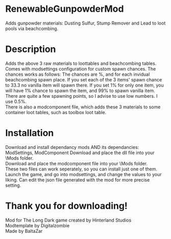 # RenewableGunpowderMod
Adds gunpowder materials: Dusting Sulfur, Stump Remover and Lead to loot pools via beachcombing.  
# Description
Adds the above 3 raw materials to loottables and beachcombing tables.  
Comes with modsettings configuration for custom spawn chances.
The chances works as follows: The chances are %, and for each invidual beachcombing spawn place. If you set each of the 3 items' spawn chance to 33.3 no vanilla item will spawn there. If you set 1% for only one item, you will have 1% chance to spawn the item, and 99% to spawn vanilla item. There are quite a few spawning points, so I advise to use low numbers. I use 0.5%.  
There is also a modcomponent file, which adds these 3 materials to some container loot tables, such as toolbox loot table.
# Installation
Download and install dependancy mods AND its dependancies: ModSettings, ModComponent
Download and place the dll file into your \Mods folder.  
Download and place the modcomponent file into your \Mods folder.  
These two files can work seperately, so you can install just one of them.  
Launch the game, and go into modsettings, and change the values to your liking. Can edit the json file generated with the mod for more precise setting.  
# Thank you for downloading!
Mod for The Long Dark game created by Hinterland Studios  
Modtemplate by Digitalzombie  
Made by BaltaZar  
